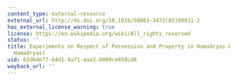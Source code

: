 ```yaml
---
content_type: external-resource
external_url: http://dx.doi.org/10.1016/S0003-3472(85)80031-2
has_external_license_warning: true
license: https://en.wikipedia.org/wiki/All_rights_reserved
status: ''
title: Experiments on Respect of Possession and Property in Hamadryas Baboons (Papio
  Hamadryas)
uid: 62d6de77-64d1-4a71-aaa3-b009ce658cd8
wayback_url: ''
---
```

